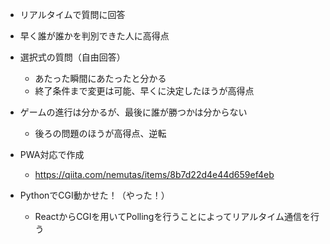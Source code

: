 - リアルタイムで質問に回答
- 早く誰が誰かを判別できた人に高得点
- 選択式の質問（自由回答）
    - あたった瞬間にあたったと分かる
    - 終了条件まで変更は可能、早くに決定したほうが高得点

- ゲームの進行は分かるが、最後に誰が勝つかは分からない
    - 後ろの問題のほうが高得点、逆転

- PWA対応で作成
    - https://qiita.com/nemutas/items/8b7d22d4e44d659ef4eb

- PythonでCGI動かせた！（やった！）
    - ReactからCGIを用いてPollingを行うことによってリアルタイム通信を行う
